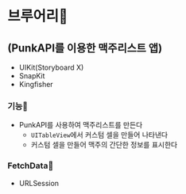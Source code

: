 # 브루어리🍺

## (PunkAPI를 이용한 맥주리스트 앱)

- UIKit(Storyboard X)
- SnapKit
- Kingfisher

### 기능🍗

- PunkAPI를 사용하여 맥주리스트를 만든다
    - `UITableView`에서 커스텀 셀을 만들어 나타낸다
    - 커스텀 셀을 만들어 맥주의 간단한 정보를 표시한다

### FetchData🧀

- URLSession
